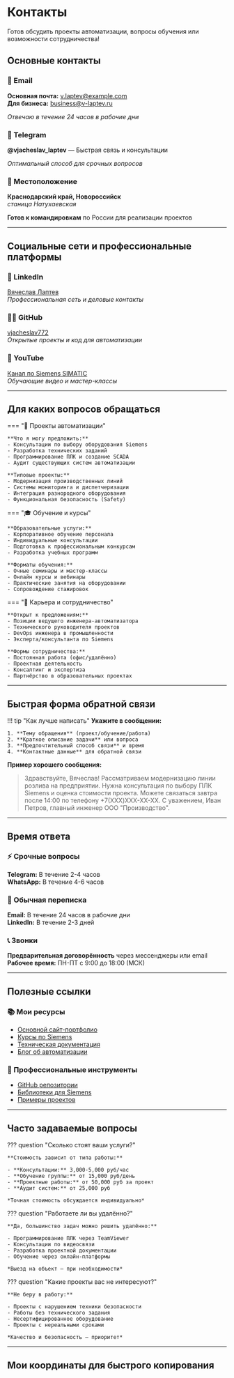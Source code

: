 # Контакты

Готов обсудить проекты автоматизации, вопросы обучения или возможности сотрудничества!

## Основные контакты

### 📧 Email
**Основная почта:** v.laptev@example.com  
**Для бизнеса:** business@v-laptev.ru  

*Отвечаю в течение 24 часов в рабочие дни*

### 📱 Telegram
**@vjacheslav_laptev** — Быстрая связь и консультации

*Оптимальный способ для срочных вопросов*

### 📍 Местоположение
**Краснодарский край, Новороссийск**  
*станица Натухаевская*

**Готов к командировкам** по России для реализации проектов

---

## Социальные сети и профессиональные платформы

### 💼 LinkedIn
[Вячеслав Лаптев](https://linkedin.com/in/vjacheslav-laptev)  
*Профессиональная сеть и деловые контакты*

### 👨‍💻 GitHub
[vjacheslav772](https://github.com/vjacheslav772)  
*Открытые проекты и код для автоматизации*

### 🎥 YouTube
[Канал по Siemens SIMATIC](https://youtube.com/@vjacheslav-siemens)  
*Обучающие видео и мастер-классы*

---

## Для каких вопросов обращаться

=== "🔧 Проекты автоматизации"
    
    **Что я могу предложить:**
    - Консультации по выбору оборудования Siemens
    - Разработка технических заданий
    - Программирование ПЛК и создание SCADA
    - Аудит существующих систем автоматизации
    
    **Типовые проекты:**
    - Модернизация производственных линий
    - Системы мониторинга и диспетчеризации
    - Интеграция разнородного оборудования
    - Функциональная безопасность (Safety)

=== "🎓 Обучение и курсы"
    
    **Образовательные услуги:**
    - Корпоративное обучение персонала
    - Индивидуальные консультации
    - Подготовка к профессиональным конкурсам
    - Разработка учебных программ
    
    **Форматы обучения:**
    - Очные семинары и мастер-классы
    - Онлайн курсы и вебинары
    - Практические занятия на оборудовании
    - Сопровождение стажировок

=== "💼 Карьера и сотрудничество"
    
    **Открыт к предложениям:**
    - Позиции ведущего инженера-автоматизатора
    - Технического руководителя проектов
    - DevOps инженера в промышленности
    - Эксперта/консультанта по Siemens
    
    **Формы сотрудничества:**
    - Постоянная работа (офис/удалённо)
    - Проектная деятельность
    - Консалтинг и экспертиза
    - Партнёрство в образовательных проектах

---

## Быстрая форма обратной связи

!!! tip "Как лучше написать"
    **Укажите в сообщении:**
    
    1. **Тему обращения** (проект/обучение/работа)
    2. **Краткое описание задачи** или вопроса
    3. **Предпочтительный способ связи** и время
    4. **Контактные данные** для обратной связи

**Пример хорошего сообщения:**
> Здравствуйте, Вячеслав! Рассматриваем модернизацию линии розлива на предприятии. Нужна консультация по выбору ПЛК Siemens и оценка стоимости проекта. Можете связаться завтра после 14:00 по телефону +7(XXX)XXX-XX-XX. С уважением, Иван Петров, главный инженер ООО "Производство".

---

## Время ответа

### ⚡ Срочные вопросы
**Telegram:** В течение 2-4 часов  
**WhatsApp:** В течение 4-6 часов

### 📧 Обычная переписка
**Email:** В течение 24 часов в рабочие дни  
**LinkedIn:** В течение 2-3 дней

### 📞 Звонки
**Предварительная договорённость** через мессенджеры или email  
**Рабочее время:** ПН-ПТ с 9:00 до 18:00 (МСК)

---

## Полезные ссылки

### 📚 Мои ресурсы
- [Основной сайт-портфолио](https://vjacheslav772.github.io/Test_Site/)
- [Курсы по Siemens](https://courses.example.com)
- [Техническая документация](https://docs.v-laptev.ru)
- [Блог об автоматизации](blog/)

### 🔧 Профессиональные инструменты
- [GitHub репозитории](https://github.com/vjacheslav772?tab=repositories)
- [Библиотеки для Siemens](https://github.com/vjacheslav772/siemens-libraries)
- [Примеры проектов](https://github.com/vjacheslav772/automation-examples)

---

## Часто задаваемые вопросы

??? question "Сколько стоят ваши услуги?"
    
    **Стоимость зависит от типа работы:**
    
    - **Консультации:** 3,000-5,000 руб/час
    - **Обучение группы:** от 15,000 руб/день
    - **Проектные работы:** от 50,000 руб за проект
    - **Аудит систем:** от 25,000 руб
    
    *Точная стоимость обсуждается индивидуально*

??? question "Работаете ли вы удалённо?"
    
    **Да, большинство задач можно решить удалённо:**
    
    - Программирование ПЛК через TeamViewer
    - Консультации по видеосвязи
    - Разработка проектной документации
    - Обучение через онлайн-платформы
    
    *Выезд на объект — при необходимости*

??? question "Какие проекты вас не интересуют?"
    
    **Не беру в работу:**
    
    - Проекты с нарушением техники безопасности
    - Работы без технического задания
    - Несертифицированное оборудование
    - Проекты с нереальными сроками
    
    *Качество и безопасность — приоритет*

---

## Мои координаты для быстрого копирования

